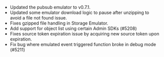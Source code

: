 - Updated the pubsub emulator to v0.7.1.
- Updated some emulator download logic to pause after unzipping to avoid a file not found issue.
- Fixes gzipped file handling in Storage Emulator.
- Add support for object list using certain Admin SDKs (#5208)
- Fixes source token expiration issue by acquiring new source token upon expiration.
- Fix bug where emulated event triggered function broke in debug mode (#5211)
